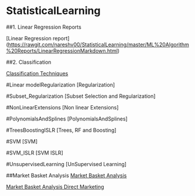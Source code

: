 # StatisticalLearning

##1. Linear Regression Reports

[Linear Regression report]
(https://rawgit.com/nareshv00/StatisticalLearning/master/ML%20Algorithm%20Reports/LinearRegressionMarkdown.html)

##2. Classification

[Classification Techniques](https://rawgit.com/nareshv00/StatisticalLearning/master/ML%20Algorithm%20Reports/LogisticAndLDA.html)

#Linear modelRegularization
[Regularization]


#Subset_Regularization
[Subset Selection and Regularization]


#NonLinearExtensions
[Non linear Extensions]

#PolynomialsAndSplines
[PolynomialsAndSplines]


#TreesBoostingISLR
[Trees, RF and Boosting]

#SVM
[SVM]

#SVM_ISLR
[SVM ISLR]

#UnsupervisedLearning
[UnSupervised Learning]


##Market Basket Analysis
[Market Basket Analysis ](https://rawgit.com/nareshv00/StatisticalLearning/master/Market%20Basket%20Analysis/AssociationRules.html)

[Market Basket Analysis Direct Marketing](https://rawgit.com/nareshv00/StatisticalLearning/master/Market%20Basket%20Analysis/directMarketingArules.html)
